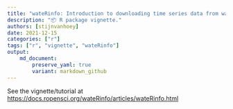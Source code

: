 ```yaml
---
title: "wateRinfo: Introduction to downloading time series data from waterinfo.be"
description: "📦 R package vignette."
authors: [stijnvanhoey]
date: 2021-12-15
categories: ["r"]
tags: ["r", "vignette", "wateRinfo"]
output: 
    md_document:
        preserve_yaml: true
        variant: markdown_github
---
```


See the vignette/tutorial at <https://docs.ropensci.org/wateRinfo/articles/wateRinfo.html>

